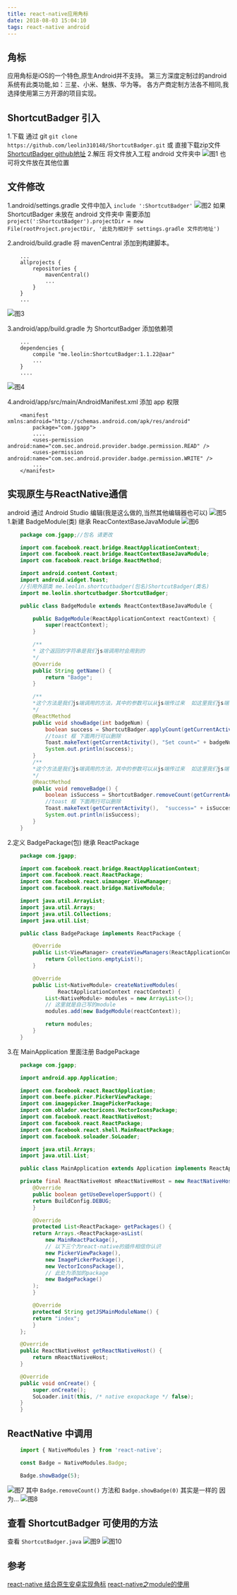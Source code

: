 ```yaml
---
title: react-native应用角标
date: 2018-08-03 15:04:10
tags: react-native android
---
```


## 角标
应用角标是iOS的一个特色,原生Android并不支持。
第三方深度定制过的android系统有此类功能,如：三星、小米、魅族、华为等。
各方产商定制方法各不相同,我选择使用第三方开源的项目实现。

## ShortcutBadger 引入
1.下载 
通过 git
`git clone https://github.com/leolin310148/ShortcutBadger.git`
或 直接下载zip文件 
[ShortcutBadger github地址](https://github.com/leolin310148/ShortcutBadger)
2.解压 将文件放入工程 android 文件夹中
![图1](./目录结构.png)
也可将文件放在其他位置

<!--more-->

## 文件修改
1.android/settings.gradle
文件中加入
`include ':ShortcutBadger'`
![图2](./settings1.png)
如果 ShortcutBadger 未放在 android 文件夹中
需要添加
`project(':ShortcutBadger').projectDir = new File(rootProject.projectDir, '此处为相对于 settings.gradle 文件的地址')`

2.android/build.gradle
将 mavenCentral 添加到构建脚本。
```
    ...
    allprojects {
        repositories {
            mavenCentral()
            ...
        }
    }
    ...
```
![图3](./build.gradle.png)

3.android/app/build.gradle
为 ShortcutBadger 添加依赖项
```
    ...
    dependencies {
        compile "me.leolin:ShortcutBadger:1.1.22@aar"
        ...
    }
    ....
```
![图4](./app-build.gradle.png)

4.android/app/src/main/AndroidManifest.xml
添加 app 权限
```
    <manifest xmlns:android="http://schemas.android.com/apk/res/android"
        package="com.jgapp">
        ....
        <uses-permission android:name="com.sec.android.provider.badge.permission.READ" />
        <uses-permission android:name="com.sec.android.provider.badge.permission.WRITE" />
        ...
    </manifest>
```


## 实现原生与ReactNative通信
android 通过 Android Studio 编辑(我是这么做的,当然其他编辑器也可以)
![图5](./新建类.png)
1.新建 BadgeModule(类) 继承 ReacContextBaseJavaModule
![图6](./新建类1.png)
```java
    package com.jgapp;//包名 请更改

    import com.facebook.react.bridge.ReactApplicationContext;
    import com.facebook.react.bridge.ReactContextBaseJavaModule;
    import com.facebook.react.bridge.ReactMethod;

    import android.content.Context;
    import android.widget.Toast;
    //引用外部类 me.leolin.shortcutbadger(包名)ShortcutBadger(类名)
    import me.leolin.shortcutbadger.ShortcutBadger;

    public class BadgeModule extends ReactContextBaseJavaModule {

        public BadgeModule(ReactApplicationContext reactContext) {
            super(reactContext);
        }

        /**
        * 这个返回的字符串是我们js端调用时会用到的
        */
        @Override
        public String getName() {
            return "Badge";
        }

        /**
        *这个方法是我们js端调用的方法，其中的参数可以从js端传过来  如这里我们js端可以类似  Badge.showBadge(2)来调用这个方法
        */
        @ReactMethod
        public void showBadge(int badgeNum) {
            boolean success = ShortcutBadger.applyCount(getCurrentActivity(), badgeNum);
            //toast 框 下面两行可以删除
            Toast.makeText(getCurrentActivity(), "Set count=" + badgeNum + ", success=" + success, Toast.LENGTH_SHORT).show();
            System.out.println(success);
        }
        /**
        *这个方法是我们js端调用的方法，其中的参数可以从js端传过来  如这里我们js端可以类似  Badge.removeBadge()来调用这个方法
        */
        @ReactMethod
        public void removeBadge() {
            boolean isSuccess = ShortcutBadger.removeCount(getCurrentActivity());
            //toast 框 下面两行可以删除
            Toast.makeText(getCurrentActivity(),  "success=" + isSuccess, Toast.LENGTH_SHORT).show();
            System.out.println(isSuccess);
        }
    }
```

2.定义 BadgePackage(包) 继承 ReactPackage
```java
    package com.jgapp;

    import com.facebook.react.bridge.ReactApplicationContext;
    import com.facebook.react.ReactPackage;
    import com.facebook.react.uimanager.ViewManager;
    import com.facebook.react.bridge.NativeModule;

    import java.util.ArrayList;
    import java.util.Arrays;
    import java.util.Collections;
    import java.util.List;

    public class BadgePackage implements ReactPackage {

        @Override
        public List<ViewManager> createViewManagers(ReactApplicationContext reactContext) {
            return Collections.emptyList();
        }

        @Override
        public List<NativeModule> createNativeModules(
                ReactApplicationContext reactContext) {
            List<NativeModule> modules = new ArrayList<>();
            // 这里就是自己写的module
            modules.add(new BadgeModule(reactContext));

            return modules;
        }
    }
```

3.在 MainApplication 里面注册 BadgePackage
```java
    package com.jgapp;

    import android.app.Application;

    import com.facebook.react.ReactApplication;
    import com.beefe.picker.PickerViewPackage;
    import com.imagepicker.ImagePickerPackage;
    import com.oblador.vectoricons.VectorIconsPackage;
    import com.facebook.react.ReactNativeHost;
    import com.facebook.react.ReactPackage;
    import com.facebook.react.shell.MainReactPackage;
    import com.facebook.soloader.SoLoader;

    import java.util.Arrays;
    import java.util.List;

    public class MainApplication extends Application implements ReactApplication {

    private final ReactNativeHost mReactNativeHost = new ReactNativeHost(this) {
        @Override
        public boolean getUseDeveloperSupport() {
        return BuildConfig.DEBUG;
        }

        @Override
        protected List<ReactPackage> getPackages() {
        return Arrays.<ReactPackage>asList(
            new MainReactPackage(),
            // 以下三个为react-native的插件相信你认识
            new PickerViewPackage(),
            new ImagePickerPackage(),
            new VectorIconsPackage(),
            // 此处为添加的package
            new BadgePackage()
        );
        }

        @Override
        protected String getJSMainModuleName() {
        return "index";
        }
    };

    @Override
    public ReactNativeHost getReactNativeHost() {
        return mReactNativeHost;
    }

    @Override
    public void onCreate() {
        super.onCreate();
        SoLoader.init(this, /* native exopackage */ false);
    }
    }

```

## ReactNative 中调用
```javascript
    import { NativeModules } from 'react-native';

    const Badge = NativeModules.Badge;

    Badge.showBadge(5);
```
![图7](./badge.png)
其中 `Badge.removeCount()` 方法和 `Badge.showBadge(0)` 其实是一样的 因为...
![图8](./ShortcutBadger2.png)

## 查看 ShortcutBadger 可使用的方法
查看 `ShortcutBadger.java` 
![图9](./目录结构2.png)
![图10](./ShortcutBadger.png)

## 参考

[react-native 结合原生安卓实现角标](https://blog.csdn.net/lqx_sunhan/article/details/80377482)
[react-native之module的使用](https://blog.csdn.net/u014041033/article/details/50610873)
